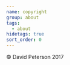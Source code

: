 ```yaml
---
name: copyright
group: about
tags:
  - about
hidetags: true
sort_order: 0
---
```

<div>&copy; David Peterson 2017</div>
